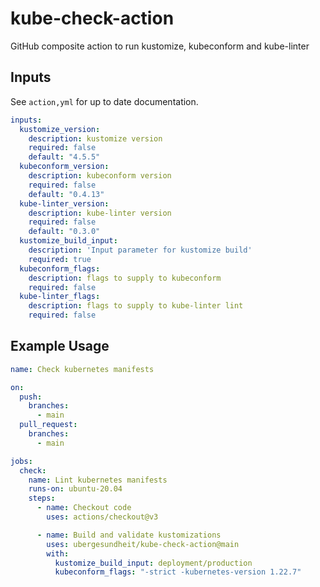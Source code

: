 # kube-check-action

GitHub composite action to run kustomize, kubeconform and kube-linter

## Inputs

See `action,yml` for up to date documentation.

```yaml
inputs:
  kustomize_version:
    description: kustomize version
    required: false
    default: "4.5.5"
  kubeconform_version:
    description: kubeconform version
    required: false
    default: "0.4.13"
  kube-linter_version:
    description: kube-linter version
    required: false
    default: "0.3.0"
  kustomize_build_input:
    description: 'Input parameter for kustomize build'
    required: true
  kubeconform_flags:
    description: flags to supply to kubeconform
    required: false
  kube-linter_flags:
    description: flags to supply to kube-linter lint
    required: false
```

## Example Usage

```yaml
name: Check kubernetes manifests

on:
  push:
    branches:
      - main
  pull_request:
    branches:
      - main

jobs:
  check:
    name: Lint kubernetes manifests
    runs-on: ubuntu-20.04
    steps:
      - name: Checkout code
        uses: actions/checkout@v3

      - name: Build and validate kustomizations
        uses: ubergesundheit/kube-check-action@main
        with:
          kustomize_build_input: deployment/production
          kubeconform_flags: "-strict -kubernetes-version 1.22.7"
```

